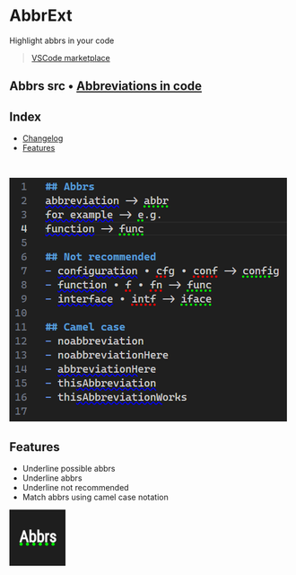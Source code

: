 # AbbrExt

Highlight abbrs in your code

> [VSCode marketplace](https://marketplace.visualstudio.com/items?itemName=T1xx1.abbrext)

## Abbrs src • [Abbreviations in code](https://github.com/abbrcode/abbreviations-in-code)

## Index
- [Changelog](https://github.com/T1xx1/AbbrExt/blob/main/CHANGELOG.md)
- [Features](#features)

<br />

![](https://raw.githubusercontent.com/t1xx1/abbrext/main/imgs/matches.png)

## Features
- Underline possible abbrs
- Underline abbrs
- Underline not recommended
- Match abbrs using camel case notation

<img src='https://raw.githubusercontent.com/T1xx1/AbbrExt/main/imgs/icon.png' alt='Icon' height='100px' />